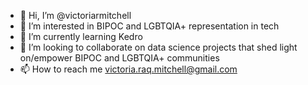 - 👋 Hi, I’m @victoriarmitchell
- 👀 I’m interested in BIPOC and LGBTQIA+ representation in tech
- 🌱 I’m currently learning Kedro
- 💞️ I’m looking to collaborate on data science projects that shed light on/empower BIPOC and LGBTQIA+ communities
- 📫 How to reach me victoria.raq.mitchell@gmail.com

<!---
victoriarmitchell/victoriarmitchell is a ✨ special ✨ repository because its `README.md` (this file) appears on your GitHub profile.
You can click the Preview link to take a look at your changes.
--->
